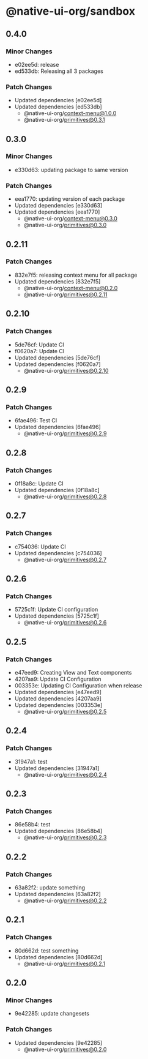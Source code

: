 # @native-ui-org/sandbox

## 0.4.0

### Minor Changes

- e02ee5d: release
- ed533db: Releasing all 3 packages

### Patch Changes

- Updated dependencies [e02ee5d]
- Updated dependencies [ed533db]
  - @native-ui-org/context-menu@1.0.0
  - @native-ui-org/primitives@0.3.1

## 0.3.0

### Minor Changes

- e330d63: updating package to same version

### Patch Changes

- eea1770: updating version of each package
- Updated dependencies [e330d63]
- Updated dependencies [eea1770]
  - @native-ui-org/context-menu@0.3.0
  - @native-ui-org/primitives@0.3.0

## 0.2.11

### Patch Changes

- 832e7f5: releasing context menu for all package
- Updated dependencies [832e7f5]
  - @native-ui-org/context-menu@0.2.0
  - @native-ui-org/primitives@0.2.11

## 0.2.10

### Patch Changes

- 5de76cf: Update CI
- f0620a7: Update CI
- Updated dependencies [5de76cf]
- Updated dependencies [f0620a7]
  - @native-ui-org/primitives@0.2.10

## 0.2.9

### Patch Changes

- 6fae496: Test CI
- Updated dependencies [6fae496]
  - @native-ui-org/primitives@0.2.9

## 0.2.8

### Patch Changes

- 0f18a8c: Update CI
- Updated dependencies [0f18a8c]
  - @native-ui-org/primitives@0.2.8

## 0.2.7

### Patch Changes

- c754036: Update CI
- Updated dependencies [c754036]
  - @native-ui-org/primitives@0.2.7

## 0.2.6

### Patch Changes

- 5725c1f: Update CI configuration
- Updated dependencies [5725c1f]
  - @native-ui-org/primitives@0.2.6

## 0.2.5

### Patch Changes

- e47eed9: Creating View and Text components
- 4207aa9: Update CI Configuration
- 003353e: Updating CI Configuration when release
- Updated dependencies [e47eed9]
- Updated dependencies [4207aa9]
- Updated dependencies [003353e]
  - @native-ui-org/primitives@0.2.5

## 0.2.4

### Patch Changes

- 31947a1: test
- Updated dependencies [31947a1]
  - @native-ui-org/primitives@0.2.4

## 0.2.3

### Patch Changes

- 86e58b4: test
- Updated dependencies [86e58b4]
  - @native-ui-org/primitives@0.2.3

## 0.2.2

### Patch Changes

- 63a82f2: update something
- Updated dependencies [63a82f2]
  - @native-ui-org/primitives@0.2.2

## 0.2.1

### Patch Changes

- 80d662d: test something
- Updated dependencies [80d662d]
  - @native-ui-org/primitives@0.2.1

## 0.2.0

### Minor Changes

- 9e42285: update changesets

### Patch Changes

- Updated dependencies [9e42285]
  - @native-ui-org/primitives@0.2.0
